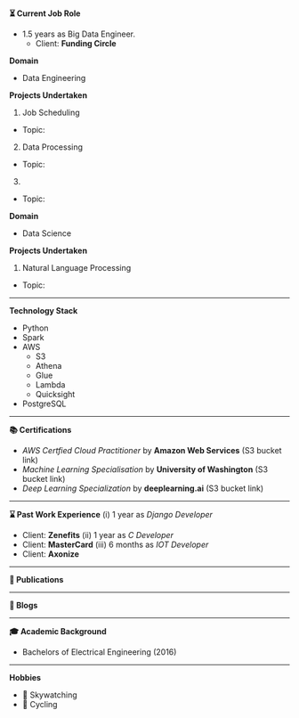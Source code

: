 **:hourglass_flowing_sand: Current Job Role**
- 1.5 years as Big Data Engineer. 
  - Client: **Funding Circle**

**Domain**
- Data Engineering

**Projects Undertaken**
1. Job Scheduling
- Topic:

2. Data Processing
- Topic:

3. 
- Topic:

**Domain**
- Data Science

**Projects Undertaken**
1. Natural Language Processing
- Topic:

------------------------------------

**Technology Stack**
- Python
- Spark
- AWS 
   - S3
   - Athena
   - Glue
   - Lambda
   - Quicksight
- PostgreSQL

------------------------------------

**:books: Certifications**
- _AWS Certfied Cloud Practitioner_ by **Amazon Web Services** (S3 bucket link)
-  _Machine Learning Specialisation_ by **University of Washington** (S3 bucket link)
- _Deep Learning Specialization_ by **deeplearning.ai** (S3 bucket link)

------------------------------------

**:hourglass: Past Work Experience**
(i) 1 year as _Django Developer_ 
  - Client: **Zenefits**
(ii) 1 year as _C Developer_ 
  - Client: **MasterCard**
(iii) 6 months as _IOT Developer_ 
  - Client: **Axonize**

------------------------------------

**:page_facing_up: Publications**

------------------------------------

**:memo: Blogs**

------------------------------------

**:mortar_board: Academic Background**
- Bachelors of Electrical Engineering (2016)

------------------------------------

**Hobbies**

- :telescope: Skywatching
- :bicyclist: Cycling

